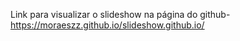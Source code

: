 Link para visualizar o slideshow na página do github- https://moraeszz.github.io/slideshow.github.io/
